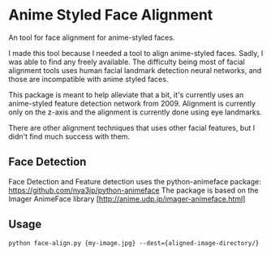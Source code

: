 # Anime Styled Face Alignment

An tool for face alignment for anime-styled faces.

I made this tool because I needed a tool to align anime-styled faces. Sadly, I was able to find any freely available.
The difficulty being most of facial alignment tools uses human facial landmark detection neural networks, and those are incompatible with anime styled faces.

This package is meant to help alleviate that a bit, it's currently uses an anime-styled feature detection network from 2009. 
Alignment is currently only on the z-axis and the alignment is currently done using eye landmarks.

There are other alignment techniques that uses other facial features, but I didn't find much success with them.

## Face Detection

Face Detection and Feature detection uses the python-animeface package: https://github.com/nya3jp/python-animeface
The package is based on the Imager AnimeFace library [http://anime.udp.jp/imager-animeface.html]

## Usage

```
python face-align.py {my-image.jpg} --dest={aligned-image-directory/}
```


